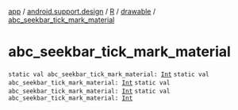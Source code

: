 [app](../../../index.md) / [android.support.design](../../index.md) / [R](../index.md) / [drawable](index.md) / [abc_seekbar_tick_mark_material](.)

# abc_seekbar_tick_mark_material

`static val abc_seekbar_tick_mark_material: `[`Int`](https://kotlinlang.org/api/latest/jvm/stdlib/kotlin/-int/index.html)
`static val abc_seekbar_tick_mark_material: `[`Int`](https://kotlinlang.org/api/latest/jvm/stdlib/kotlin/-int/index.html)
`static val abc_seekbar_tick_mark_material: `[`Int`](https://kotlinlang.org/api/latest/jvm/stdlib/kotlin/-int/index.html)
`static val abc_seekbar_tick_mark_material: `[`Int`](https://kotlinlang.org/api/latest/jvm/stdlib/kotlin/-int/index.html)